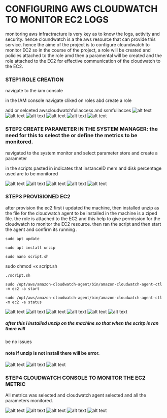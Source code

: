 # CONFIGURING AWS CLOUDWATCH TO MONITOR EC2 LOGS


monitoring aws infractracture is very key as to know the logs, activity and security.
hence cloundwatch is a the aws resource that can provide this service. hence the aime of the project is to
configure cloundwatch to monitor EC2 so in the course of the project, a role will be created and policies attached to 
the role amd then a paramental will be created and the role attached to the EC2 for effective communication of the cloudwatch to 
the EC2.

### STEP1 ROLE CREATION

navigate to the iam console

in the IAM console navigate cliked on roles abd create a role 

add or selceted awscloudwatchfullaccess and ssmfullacces
![alt text](screenshoots_project/iam_page1.png)
![alt text](screenshoots_project/role_page2.png)
![alt text](screenshoots_project/select_ec2_4_used_case3.png)
![alt text](screenshoots_project/cloudwatchfullaccess$ssmfullacces_policy_permission_selected4.png)
![alt text](screenshoots_project/naming_the_role5.png)
![alt text](screenshoots_project/role_created6.png)




### STEP2 CREATE PARAMETER IN THE SYSTEM MANAGER: the need for this to select the or define the metrics to be monitored.

navigated to the system monitor and select parameter store and create a parameter

in the scripts pasted in indicates that instanceID
mem and disk percentage used are to be monitored

![alt text](screenshoots_project/aws_system_mamager_for_parameter_store7.png)
![alt text](screenshoots_project/creating_parameter8.png)
![alt text](screenshoots_project/creating_parameter9.png)
![alt text](screenshoots_project/creating_parameter_withcode_as_value10.png)
![alt text](screenshoots_project/parameter_created11.png)



### STEP3 PROVISIONED EC2

after provision the ec2 first i updated the machine, then installed unzip as the file for the cloudwatch agent to be installed in the machine is a ziped file.
the role is attached to the EC2 and this help to give permission for the cloudwatch to monitor the EC2 resource.
then ran the script and then start the agent and confirm its running .

`sudo apt update`

`sudo apt install unzip`

`sudo nano script.sh`

sudo chmod +x script.sh

`./script.sh`

`sudo /opt/aws/amazon-cloudwatch-agent/bin/amazon-cloudwatch-agent-ctl -m ec2 -a start`

`sudo /opt/aws/amazon-cloudwatch-agent/bin/amazon-cloudwatch-agent-ctl -m ec2 -a status`

![alt text](screenshoots_project/instance_lauched13.png)
![alt text](screenshoots_project/lauching_instance.png)
![alt text](screenshoots_project/attaching_ec2_role_created14.png)
![alt text](screenshoots_project/attaching_ec2_role_created15.png)
![alt text](screenshoots_project/role_attached_successfull16.png)
![alt text](screenshoots_project/connected_via_ssh17.png)
##### after this i installed unzip on the machine so that when the scritp is ran there will 
be no issues 
#### note if unzip is not install there will be error.
![alt text](screenshoots_project/unzip_installed39.png)
![alt text](screenshoots_project/startcloundwatchAgent36.png)
![alt text](screenshoots_project/status_confirmed_running37.png)


### STEP4 CLOUDWATCH CONSOLE TO MONITOR THE EC2 METRIC

All metrics was selected and cloudwatch agent selected and all the parameters monitored.

![alt text](screenshoots_project/to_use_d_CWAgent31.png)
![alt text](screenshoots_project/using_CWAgent32.png)
![alt text](screenshoots_project/using_CWAgent33.png)
![alt text](screenshoots_project/using_CWAgent34.png)
![alt text](screenshoots_project/startcloundwatchAgent36.png)
